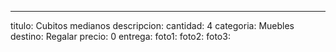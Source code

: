 ---
titulo: Cubitos medianos
descripcion: 
cantidad: 4
categoria: Muebles
destino: Regalar
precio: 0
entrega: 
foto1: 
foto2: 
foto3: 
